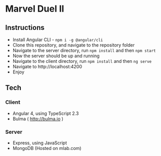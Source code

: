 # Marvel Duel II

## Instructions

* Install Angular CLI - `npm i -g @angular/cli`
* Clone this repository, and navigate to the repository folder
* Navigate to the server directory, run `npm install` and then `npm start`
* Now the server should be up and running
* Navigate to the client directory, run `npm install` and then `ng serve`
* Navigate to http://localhost:4200
* Enjoy

## Tech
### Client
* Angular 4, using TypeScript 2.3
* Bulma ( http://bulma.io )

### Server
* Express, using JavaScript
* MongoDB (Hosted on mlab.com)
